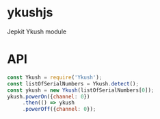# ykushjs
Jepkit Ykush module


# API

```js
const Ykush = require('Ykush');
const listOfSerialNumbers = Ykush.detect();
const ykush = new Ykush(listOfSerialNumbers[0]);
ykush.powerOn({channel: 0})
     .then(() => ykush
     .powerOff({channel: 0});
```
